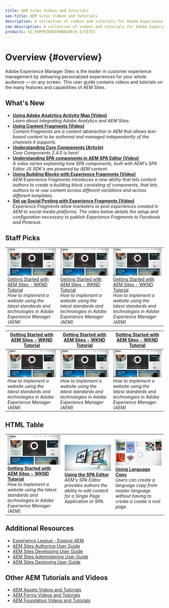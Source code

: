 ```yaml
---
title: AEM Sites Videos and Tutorials
seo-title: AEM Sites Videos and Tutorials
description: A collection of videos and tutorials for Adobe Experience Manager Sites. 
seo-description: A collection of videos and tutorials for Adobe Experience Manager Sites
products: SG_EXPERIENCEMANAGER/6.5/SITES
---
```


# Overview {#overview}

Adobe Experience Manager Sites is the leader in customer experience management by delivering personalized experiences for your whole audience — on any screen. This user guide contains videos and tutorials on the many features and capabilities of AEM Sites.

## What's New

* **[Using Adobe Analytics Activity Map (Video)](./analytics/activity-map-feature-video-use.md)**  
  *Learn about integrating Adobe Analytics and AEM Sites.*
* **[Using Content Fragments (Video)](./experience-fragments/experience-fragment-target-feature-video-use.md)**  
    *Content Fragments are a content abstraction in AEM that allows text-based content to be authored and managed independently of the channels it supports.*
* **[Understanding Core Components (Article)](./components/core-components-feature-video-understand.md)**  
    *Core Components 2.4.0 is here!*
* **[Understanding SPA components in AEM SPA Editor (Video)](./spa-editor/spa-editor-components-technical-video-understand.md)**  
    *A video series explaining how SPA components, built with AEM's SPA Editor JS SDK's are powered by AEM content.*
* **[Using Building Blocks with Experience Fragments (Video)](./experience-fragments/building-blocks-experience-fragment-feature-video-use.md)**  
    *AEM Experience Fragments introduces a new ability that lets content authors to create a building block consisting of components, that lets authors to re-use content across different variations and across different templates.*
* **[Set up Social Posting with Experience Fragments (Video)](./experience-fragments/experience-fragments-social-technical-video-setup.md)**  
    *Experience Fragments allow marketers to post experiences created in AEM to social media platforms. The video below details the setup and configuration necessary to publish Experience Fragments to Facebook and Pinterest.*

## Staff Picks

|         |      |      |
|---------|------|------|
| ![Getting Started with AEM Sites - WKND Tutorial](assets/aem-wknd-tutorial.png) <br/> [Getting Started with AEM Sites - WKND Tutorial](https://docs.adobe.com/content/help/en/experience-manager-learn/getting-started-wknd-tutorial-develop/overview.html)<br/> *How to implement a website using the latest standards and technologies in Adobe Experience Manager (AEM)*| ![Getting Started with AEM Sites - WKND Tutorial](assets/aem-wknd-tutorial.png) <br/> [Getting Started with AEM Sites - WKND Tutorial](https://docs.adobe.com/content/help/en/experience-manager-learn/getting-started-wknd-tutorial-develop/overview.html)<br/> *How to implement a website using the latest standards and technologies in Adobe Experience Manager (AEM)* | ![Getting Started with AEM Sites - WKND Tutorial](assets/aem-wknd-tutorial.png) <br/> [Getting Started with AEM Sites - WKND Tutorial](https://docs.adobe.com/content/help/en/experience-manager-learn/getting-started-wknd-tutorial-develop/overview.html)<br/> *How to implement a website using the latest standards and technologies in Adobe Experience Manager (AEM)* |

|[Getting Started with AEM Sites - WKND Tutorial](https://docs.adobe.com/content/help/en/experience-manager-learn/getting-started-wknd-tutorial-develop/overview.html)|[Getting Started with AEM Sites - WKND Tutorial](https://docs.adobe.com/content/help/en/experience-manager-learn/getting-started-wknd-tutorial-develop/overview.html)|[Getting Started with AEM Sites - WKND Tutorial](https://docs.adobe.com/content/help/en/experience-manager-learn/getting-started-wknd-tutorial-develop/overview.html)|
|---------|------|------|
| ![Getting Started with AEM Sites - WKND Tutorial](assets/aem-wknd-tutorial.png) <br/> *How to implement a website using the latest standards and technologies in Adobe Experience Manager (AEM)*| ![Getting Started with AEM Sites - WKND Tutorial](assets/aem-wknd-tutorial.png) <br/> *How to implement a website using the latest standards and technologies in Adobe Experience Manager (AEM)* | ![Getting Started with AEM Sites - WKND Tutorial](assets/aem-wknd-tutorial.png) <br/> *How to implement a website using the latest standards and technologies in Adobe Experience Manager (AEM)* |

## HTML Table

<table>
<tr>
  <td>
    <a href="https://docs.adobe.com/content/help/en/experience-manager-learn/getting-started-wknd-tutorial-develop/overview.html">
    <img alt="Getting Started with AEM Sites - WKND Tutorial" src="assets/aem-wknd-tutorial.png" />
    </a>
    <br/>
     <a href="https://docs.adobe.com/content/help/en/experience-manager-learn/getting-started-wknd-tutorial-develop/overview.html">
    <b>Getting Started with AEM Sites - WKND Tutorial</b><br/>
    </a>
    <i>How to implement a website using the latest standards and technologies in Adobe Experience Manager (AEM).</i>
  </td>
  <td>
    <a href="spa-editor/spa-editor-framework-feature-video-use.md">
    <img alt="Using the SPA Editor" src="assets/spa-editor.jpg" />
    <br/>
    </a>
    <a href="spa-editor/spa-editor-framework-feature-video-use.md">
     <b>Using the SPA Editor</b><br/>
    </a>
    <i>AEM's SPA Editor provides authors the ability to edit content for a Single Page Application or SPA.</i>
  </td>
  <td>
    <a href="translation/language-copy-feature-video-use.md">
    <img alt="Using Language Copy" src="assets/translation.png" />
    <br/>
    </a>
    <a href="translation/language-copy-feature-video-use.md">
    <b>Using Language Copy</b><br/>
    </a>
    <i>Users can create a language copy from master language without having to create a create a root page.</i>
  </td>
</tr>
</table>

## Additional Resources

* [Experience League - Explore AEM](https://experienceleague.adobe.com/#recommended/solutions/experience-manager)
* [AEM Sites Authoring User Guide](https://helpx.adobe.com/experience-manager/6-5/sites/authoring/user-guide.html)
* [AEM Sites Developing User Guide](https://helpx.adobe.com/experience-manager/6-5/sites/developing/user-guide.html)
* [AEM Sites Administering User Guide](https://helpx.adobe.com/experience-manager/6-5/sites/administering/user-guide.html)
* [AEM Sites Deploying User Guide](https://helpx.adobe.com/experience-manager/6-5/sites/deploying/user-guide.html)

## Other AEM Tutorials and Videos

* [AEM Assets Videos and Tutorials](/help/assets/overview.md)
* [AEM Forms Videos and Tutorials](/help/forms/introduction.md)
* [AEM Foundation Videos and Tutorials](/help/foundation/overview.md)
